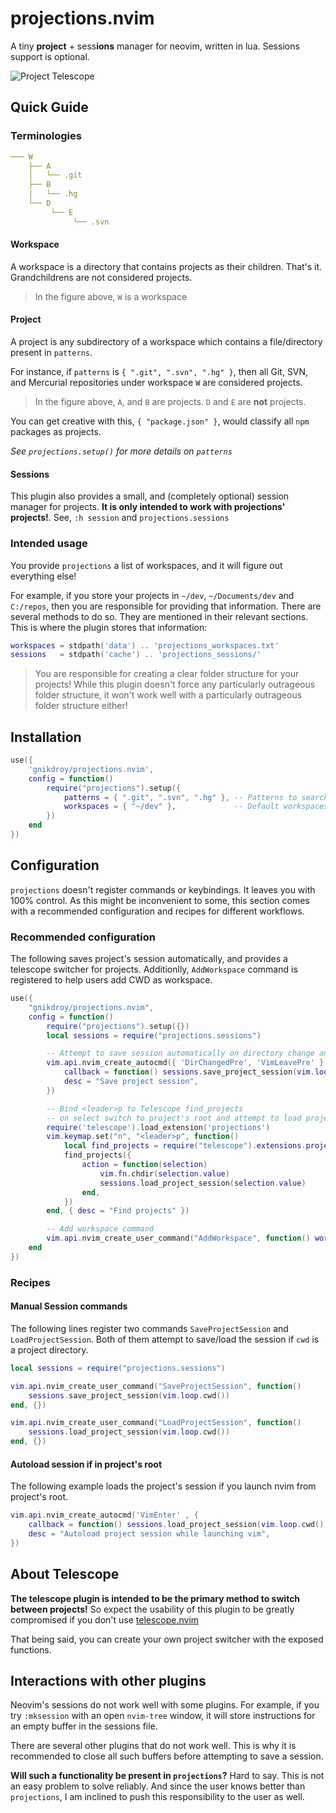 # projections.nvim

A tiny **project** + sess**ions** manager for neovim, written in lua. Sessions support is optional.

![Project Telescope](https://user-images.githubusercontent.com/30725674/201093394-26ad578d-6a8d-4830-81c6-9e87eb5f0a34.png)

## Quick Guide

### Terminologies

```yaml
─── W
    ├── A
    │   └── .git
    ├── B
    │   └── .hg
    └── D
         └── E
              └── .svn
```
#### Workspace

A workspace is a directory that contains projects as their children. That's it.
Grandchildrens are not considered projects.

> In the figure above, `W` is a workspace

#### Project

A project is any subdirectory of a workspace which contains a file/directory present in `patterns`.

For instance, if `patterns` is `{ ".git", ".svn", ".hg" }`, then all Git, SVN,
and Mercurial repositories under workspace `W` are considered projects.

> In the figure above, `A`, and `B` are projects. `D` and `E` are **not** projects.

You can get creative with this, `{ "package.json" }`, would classify all `npm` packages as projects.

*See `projections.setup()` for more details on `patterns`*

#### Sessions

This plugin also provides a small, and (completely optional) session manager for projects.
**It is only intended to work with projections' projects!**. See, `:h session` and `projections.sessions`

### Intended usage

You provide `projections` a list of workspaces, and it will figure out everything else!

For example, if you store your projects in `~/dev`, `~/Documents/dev` and `C:/repos`,
then you are responsible for providing that information. There are several methods to do so.
They are mentioned in their relevant sections. This is where the plugin stores that information:

```lua
workspaces = stdpath('data') .. 'projections_workspaces.txt'
sessions   = stdpath('cache') .. 'projections_sessions/'
```

> You are responsible for creating a clear folder structure for your projects!
While this plugin doesn't force any particularly outrageous folder structure,
it won't work well with a particularly outrageous folder structure either!


## Installation

```lua
use({ 
    'gnikdroy/projections.nvim',
    config = function()
        require("projections").setup({
            patterns = { ".git", ".svn", ".hg" }, -- Patterns to search for
            workspaces = { "~/dev" },             -- Default workspaces to search for
        })
    end
})
```

## Configuration

`projections` doesn't register commands or keybindings. It leaves you with 100% control.
As this might be inconvenient to some, this section comes with a recommended configuration 
and recipes for different workflows.

### Recommended configuration

The following saves project's session automatically, and provides a telescope switcher for projects.
Additionlly, `AddWorkspace` command is registered to help users add CWD as workspace.

```lua
use({
    "gnikdroy/projections.nvim",
    config = function()
        require("projections").setup({})
        local sessions = require("projections.sessions")

        -- Attempt to save session automatically on directory change and exit
        vim.api.nvim_create_autocmd({ 'DirChangedPre', 'VimLeavePre' }, {
            callback = function() sessions.save_project_session(vim.loop.cwd()) end,
            desc = "Save project session",
        })

        -- Bind <leader>p to Telescope find_projects
        -- on select switch to project's root and attempt to load project's session
        require('telescope').load_extension('projections')
        vim.keymap.set("n", "<leader>p", function()
            local find_projects = require("telescope").extensions.projections.projections
            find_projects({
                action = function(selection)
                    vim.fn.chdir(selection.value)
                    sessions.load_project_session(selection.value)
                end,
            })
        end, { desc = "Find projects" })

        -- Add workspace command
        vim.api.nvim_create_user_command("AddWorkspace", function() workspaces.add_workspace(vim.loop.cwd()) end, {})
    end
})
```
### Recipes

#### Manual Session commands

The following lines register two commands `SaveProjectSession` and `LoadProjectSession`.
Both of them attempt to save/load the session if `cwd` is a project directory.

```lua
local sessions = require("projections.sessions")

vim.api.nvim_create_user_command("SaveProjectSession", function()
    sessions.save_project_session(vim.loop.cwd())
end, {})

vim.api.nvim_create_user_command("LoadProjectSession", function()
    sessions.load_project_session(vim.loop.cwd())
end, {})
```

#### Autoload session if in project's root

The following example loads the project's session
if you launch nvim from project's root.

```lua
vim.api.nvim_create_autocmd('VimEnter' , {
    callback = function() sessions.load_project_session(vim.loop.cwd()) end,
    desc = "Autoload project session while launching vim",
})
```

## About Telescope

**The telescope plugin is intended to be the primary method to switch between projects!**
So expect the usability of this plugin to be greatly compromised if you don't use 
[telescope.nvim](https://github.com/nvim-telescope/telescope.nvim)

That being said, you can create your own project switcher with the exposed functions.

## Interactions with other plugins

Neovim's sessions do not work well with some plugins. For example, if you try `:mksession` with an open
`nvim-tree` window, it will store instructions for an empty buffer in the sessions file.

There are several other plugins that do not work well. This is why it is recommended to close all such buffers
before attempting to save a session.

**Will such a functionality be present in `projections`?** Hard to say. This is not an easy problem to solve reliably.
And since the user knows better than `projections`, I am inclined to push this responsibility to the user as well.
